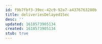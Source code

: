 ```yaml
---
id: f9b7fbf3-39ec-42c9-92a7-a4376763280b
title: deliveriesDelayed1Sec
desc: ''
updated: 1618573905134
created: 1618573905134
stub: true
---
```


